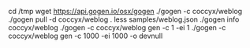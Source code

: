 cd /tmp
wget https://api.gogen.io/osx/gogen
./gogen -c coccyx/weblog
./gogen pull -d coccyx/weblog .
less samples/weblog.json
./gogen info coccyx/weblog
./gogen -c coccyx/weblog gen -c 1 -ei 1
./gogen -c coccyx/weblog gen -c 1000 -ei 1000 -o devnull